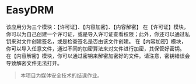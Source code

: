 # EasyDRM
该应用分为三个模块：【许可证】、【内容加密】、【内容解密】
在【许可证】模块，你可以为自己创建一个许可证，或是导入许可证查看权限；此外，你还可以通过私钥来对文件创建签名，或是检查签名是否由该文件创建。
在【内容加密】模块，你可以导入任意文件，通过不同的加密算法来对文件进行加密，其保管好密钥。
在【内容解密】模块，你可以通过密钥来解密加密好的文件。请注意，密钥错误会导致解密文件无法打开。

> 本项目为媒体安全技术的结课作业。
